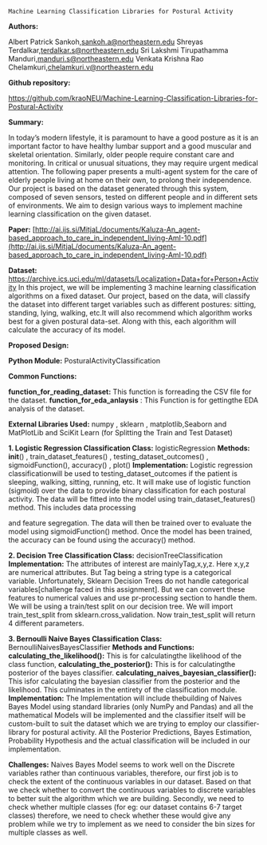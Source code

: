 ```
Machine Learning Classification Libraries for Postural Activity
```
**Authors:**

Albert Patrick Sankoh,sankoh.a@northeastern.edu
Shreyas Terdalkar,terdalkar.s@northeastern.edu
Sri Lakshmi Tirupathamma Manduri,manduri.s@northeastern.edu
Venkata Krishna Rao Chelamkuri,chelamkuri.v@northeastern.edu

**Github repository:**

https://github.com/kraoNEU/Machine-Learning-Classification-Libraries-for-Postural-Activity

**Summary:**

In today’s modern lifestyle, it is paramount to have a good posture as it is an important factor to have healthy
lumbar support and a good muscular and skeletal orientation. Similarly, older people require constant care and
monitoring. In critical or unusual situations, they may require urgent medical attention. The following paper
presents a multi-agent system for the care of elderly people living at home on their own, to prolong their
independence. Our project is based on the dataset generated through this system, composed of seven sensors,
tested on different people and in different sets of environments. We aim to design various ways to implement
machine learning classification on the given dataset.

**Paper:**
[http://ai.ijs.si/MitjaL/documents/Kaluza-An_agent-based_approach_to_care_in_independent_living-AmI-10.pdf](http://ai.ijs.si/MitjaL/documents/Kaluza-An_agent-based_approach_to_care_in_independent_living-AmI-10.pdf)

**Dataset:**
https://archive.ics.uci.edu/ml/datasets/Localization+Data+for+Person+Activity
In this project, we will be implementing 3 machine learning classification algorithms on a fixed dataset. Our
project, based on the data, will classify the dataset into different target variables such as different postures:
sitting, standing, lying, walking, etc.It will also recommend which algorithm works best for a given postural
data-set. Along with this, each algorithm will calculate the accuracy of its model.

**Proposed Design:**

**Python Module:** PosturalActivityClassification

**Common Functions:**

**function_for_reading_dataset:** This function is forreading the CSV file for the dataset.
**function_for_eda_anlaysis** : This Function is for gettingthe EDA analysis of the dataset.

**External Libraries Used:** numpy , sklearn , matplotlib,Seaborn and MatPlotLib and SciKit Learn (for Splitting
the Train and Test Dataset)

**1. Logistic Regression Classification
Class:** logisticRegression
**Methods:** __init__() , train_dataset_features() , testing_dataset_outcomes() , sigmoidFunction(), accuracy() , plot()
**Implementation:** Logistic regression classificationwill be used to testing_dataset_outcomes if the patient is sleeping, walking,
sitting, running, etc. It will make use of logistic function (sigmoid) over the data to provide binary classification
for each postural activity. The data will be fitted into the model using train_dataset_features() method. This includes data processing


and feature segregation. The data will then be trained over to evaluate the model using sigmoidFunction()
method. Once the model has been trained, the accuracy can be found using the accuracy() method.

**2. Decision Tree Classification
Class:** decisionTreeClassification
**Implementation:** The attributes of interest are mainlyTag,x,y,z. Here x,y,z are numerical attributes. But Tag
being a string type is a categorical variable. Unfortunately, Sklearn Decision Trees do not handle categorical
variables[challenge faced in this assignment]. But we can convert these features to numerical values and use
pr-processing section to handle them. We will be using a train/test split on our decision tree. We will import
train_test_split from sklearn.cross_validation. Now train_test_split will return 4 different parameters.

**3. Bernoulli Naive Bayes Classification**
**Class:** BernoulliNaivesBayesClassifier
**Methods and Functions:
calculating_the_likelihood():** This is for calculatingthe likelihood of the class function,
**calculating_the_posterior():** This is for calculatingthe posterior of the bayes classifier.
**calculating_naives_bayesian_classifier():** This isfor calculating the bayesian classifier from the posterior and
the likelihood. This culminates in the entirety of the classification module.
**Implementation:** The Implementation will include thebuilding of Naives Bayes Model using standard libraries
(only NumPy and Pandas) and all the mathematical Models will be implemented and the classifier itself will be
custom-built to suit the dataset which we are trying to employ our classifier-library for postural activity. All the
Posterior Predictions, Bayes Estimation, Probability Hypothesis and the actual classification will be included in
our implementation.

**Challenges:**
Naives Bayes Model seems to work well on the Discrete variables rather than continuous variables, therefore,
our first job is to check the extent of the continuous variables in our dataset. Based on that we check whether to
convert the continuous variables to discrete variables to better suit the algorithm which we are building.
Secondly, we need to check whether multiple classes (for eg: our dataset contains 6-7 target classes) therefore,
we need to check whether these would give any problem while we try to implement as we need to consider the
bin sizes for multiple classes as well.
